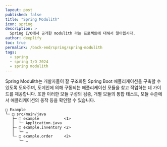 ```yaml
---
layout: post
published: false
title: "Spring Modulith"
icon: spring
description: >
  Spring I/O에서 공개한 modulith 라는 프로젝트에 대해서 알아봅시다.
author: deeplify
toc: true
permalink: /back-end/spring/spring-modulith
tags: 
  - spring 
  - spring I/O 2024
  - spring modulith
---
```


Spring Modulith는 개발자들이 잘 구조화된 Spring Boot 애플리케이션을 구축할 수 있도록 도와주며, 도메인에 의해 구동되는 애플리케이션 모듈을 찾고 작업하는 데 가이드를 제공합니다. 또한 이러한 모듈 구성의 검증, 개별 모듈의 통합 테스트, 모듈 수준에서 애플리케이션의 동작 등을 확인할 수 있습니다.



```
□ Example
└─ □ src/main/java
   ├─ □ example           <1>
   │  └─ Application.java
   ├─ □ example.inventory <2>
   │  └─ …
   └─ □ example.order     <2>
      └─ …
```
